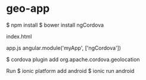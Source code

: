 geo-app
=======

$ npm install
$ bower install ngCordova

index.html
<script src="lib/ngCordova/dist/ng-cordova.js"></script>
<script src="cordova.js"></script>

app.js
angular.module('myApp', ['ngCordova'])

$ cordova plugin add org.apache.cordova.geolocation

Run
$ ionic platform add android
$ ionic run android
